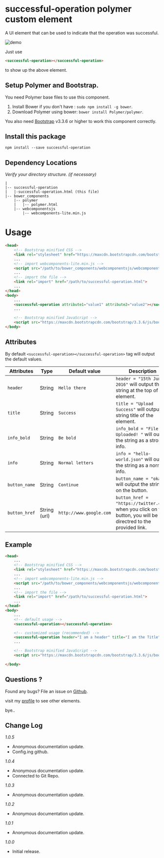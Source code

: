 # successful-operation polymer custom element
A UI element that can be used to indicate that the operation was successful.

![demo](https://lh3.googleusercontent.com/0zg3RagahMb1JcUyAbwl1sb2aPWOSZ6dUFD_QAcQ53O5OHwmTmik8OZiBCyz01vI0i8qoTgXiOYyYw=w694-h245-no "<successful-operation> element")

Just use
```html
<successful-operation></successful-operation>
```
to show up the above element.

## Setup Polymer and Bootstrap.

You need Polymer base files to use this component.

1. Install Bower if you don't have : `sudo npm install -g bower`.
2. Download Polymer using bower: `bower install Polymer/polymer`.

You also need [Bootstrap](http://getbootstrap.com/getting-started/#download) v3.3.6 or higher to work this component correctly.

## Install this package

`npm install --save successful-operation`

## Dependency Locations

_Verify your directory structure. (if necessary)_ 
```
|
|-- successful-operation
|   |-successful-operation.html (this file)
|-- bower_components
    |-- polymer
    |   |-- polymer.html
    |-- webcomponentsjs
        |-- webcomponents-lite.min.js
```

# Usage

```html
<head>
    <!-- Bootstrap minified CSS -->
    <link rel="stylesheet" href="https://maxcdn.bootstrapcdn.com/bootstrap/3.3.6/css/bootstrap.min.css" integrity="sha384-1q8mTJOASx8j1Au+a5WDVnPi2lkFfwwEAa8hDDdjZlpLegxhjVME1fgjWPGmkzs7" crossorigin="anonymous">
    ...
    <!-- import webcomponents-lite.min.js -->
    <script src="/path/to/bower_components/webcomponentsjs/webcomponents-lite.min.js"></script>
    ...
    <!-- import the file -->
    <link rel="import" href="/path/to/successful-operation.html">
    ...
</head>
<body>
    ...
    <successful-operation attribute1="value1" attribute2="value2"></successful-operation>
    ...

    <!-- Bootstrap minified JavaScript -->
    <script src="https://maxcdn.bootstrapcdn.com/bootstrap/3.3.6/js/bootstrap.min.js" integrity="sha384-0mSbJDEHialfmuBBQP6A4Qrprq5OVfW37PRR3j5ELqxss1yVqOtnepnHVP9aJ7xS" crossorigin="anonymous"></script>
</body>

```


## Attributes

By default `<successful-operation></successful-operation>` tag will output the default values.

Attributes      | Type        | Default value           | Description                               
--------------- | ----------- | ----------------------- | ------------------------------------------
`header`        | String      | `Hello there`           | `header = "15th June 2016"` will output the string at the top of the element.
`title`         | String      | `Success`               | `title = "Upload Success"` will output the string title of the element.
`info_bold`     | String      | `Be bold`               | `info_bold = "File Uploaded! "` will output the string as a strong info.
`info`          | String      | `Normal letters`        | `info = "hello-world.json"` will output the string as a normal info.
`button_name`   | String      | `Continue`              | `button_name = "okay"` will output the string on the button.
`button_href`   | String (url)| `http://www.google.com` | `button_href = "https://twitter.com"`: when you click on the button, you will be directred to the provided link.

## Example 

```html
<head>
    ...
    <!-- Bootstrap minified CSS -->
    <link rel="stylesheet" href="https://maxcdn.bootstrapcdn.com/bootstrap/3.3.6/css/bootstrap.min.css" integrity="sha384-1q8mTJOASx8j1Au+a5WDVnPi2lkFfwwEAa8hDDdjZlpLegxhjVME1fgjWPGmkzs7" crossorigin="anonymous">
    ...
    <!-- import webcomponents-lite.min.js -->
    <script src="/path/to/bower_components/webcomponentsjs/webcomponents-lite.min.js"></script>
    ...
    <!-- import the file -->
    <link rel="import" href="/path/to/successful-operation.html">
    ...
</head>
<body>
    ...
    <!-- default usage -->
    <successful-operation></successful-operation>

    <!-- customized usage (recommended) -->
    <successful-operation header="I am a header" title="I am the Title"></successful-operation>
    ...       

    <!-- Bootstrap minified JavaScript -->
    <script src="https://maxcdn.bootstrapcdn.com/bootstrap/3.3.6/js/bootstrap.min.js" integrity="sha384-0mSbJDEHialfmuBBQP6A4Qrprq5OVfW37PRR3j5ELqxss1yVqOtnepnHVP9aJ7xS" crossorigin="anonymous"></script>
 
</body>

```


## Questions ?

Found any bugs? File an issue on [Github](https://github.com/vajahath/successful-operation/issues).

visit my [profile](https://www.npmjs.com/~vaju) to see other elements.

bye..


## Change Log
*1.0.5*
* Anonymous documentation update.
* Config.ing github.

*1.0.4*
* Anonymous documentation update.
* Connected to Git Repo.

*1.0.3*
* Anonymous documentation update.

*1.0.2*
* Anonymous documentation update.

*1.0.1*
* Anonymous documentation update.

*1.0.0*
* Initial release.

